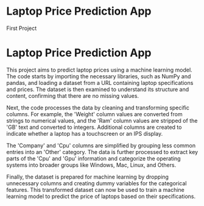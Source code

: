 # Laptop Price Prediction App
 First Project
# Laptop Price Prediction App

 This project aims to predict laptop prices using a machine learning model. The code starts by importing the necessary libraries, such as NumPy and pandas, and loading a dataset from a URL containing laptop specifications and prices. The dataset is then examined to understand its structure and content, confirming that there are no missing values.

Next, the code processes the data by cleaning and transforming specific columns. For example, the 'Weight' column values are converted from strings to numerical values, and the 'Ram' column values are stripped of the 'GB' text and converted to integers. Additional columns are created to indicate whether a laptop has a touchscreen or an IPS display.

The 'Company' and 'Cpu' columns are simplified by grouping less common entries into an 'Other' category. The data is further processed to extract key parts of the 'Cpu' and 'Gpu' information and categorize the operating systems into broader groups like Windows, Mac, Linux, and Others.

Finally, the dataset is prepared for machine learning by dropping unnecessary columns and creating dummy variables for the categorical features. This transformed dataset can now be used to train a machine learning model to predict the price of laptops based on their specifications.
